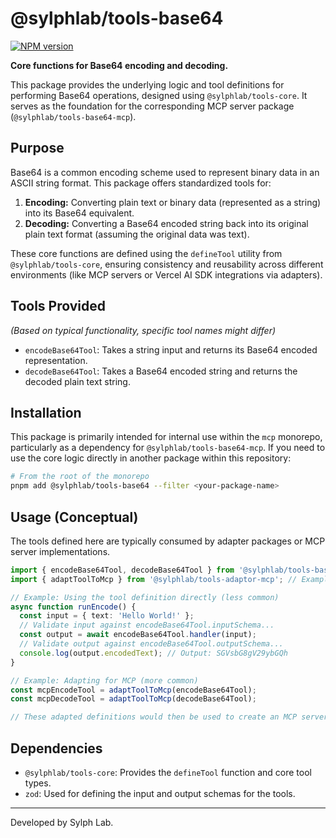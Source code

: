 # @sylphlab/tools-base64

[![NPM version](https://img.shields.io/npm/v/@sylphlab/tools-base64?style=flat-square)](https://www.npmjs.com/package/@sylphlab/tools-base64)

**Core functions for Base64 encoding and decoding.**

This package provides the underlying logic and tool definitions for performing Base64 operations, designed using `@sylphlab/tools-core`. It serves as the foundation for the corresponding MCP server package (`@sylphlab/tools-base64-mcp`).

## Purpose

Base64 is a common encoding scheme used to represent binary data in an ASCII string format. This package offers standardized tools for:

1.  **Encoding:** Converting plain text or binary data (represented as a string) into its Base64 equivalent.
2.  **Decoding:** Converting a Base64 encoded string back into its original plain text format (assuming the original data was text).

These core functions are defined using the `defineTool` utility from `@sylphlab/tools-core`, ensuring consistency and reusability across different environments (like MCP servers or Vercel AI SDK integrations via adapters).

## Tools Provided

*(Based on typical functionality, specific tool names might differ)*

*   `encodeBase64Tool`: Takes a string input and returns its Base64 encoded representation.
*   `decodeBase64Tool`: Takes a Base64 encoded string and returns the decoded plain text string.

## Installation

This package is primarily intended for internal use within the `mcp` monorepo, particularly as a dependency for `@sylphlab/tools-base64-mcp`. If you need to use the core logic directly in another package within this repository:

```bash
# From the root of the monorepo
pnpm add @sylphlab/tools-base64 --filter <your-package-name>
```

## Usage (Conceptual)

The tools defined here are typically consumed by adapter packages or MCP server implementations.

```typescript
import { encodeBase64Tool, decodeBase64Tool } from '@sylphlab/tools-base64';
import { adaptToolToMcp } from '@sylphlab/tools-adaptor-mcp'; // Example adapter

// Example: Using the tool definition directly (less common)
async function runEncode() {
  const input = { text: 'Hello World!' };
  // Validate input against encodeBase64Tool.inputSchema...
  const output = await encodeBase64Tool.handler(input);
  // Validate output against encodeBase64Tool.outputSchema...
  console.log(output.encodedText); // Output: SGVsbG8gV29ybGQh
}

// Example: Adapting for MCP (more common)
const mcpEncodeTool = adaptToolToMcp(encodeBase64Tool);
const mcpDecodeTool = adaptToolToMcp(decodeBase64Tool);

// These adapted definitions would then be used to create an MCP server.
```

## Dependencies

*   `@sylphlab/tools-core`: Provides the `defineTool` function and core tool types.
*   `zod`: Used for defining the input and output schemas for the tools.

---

Developed by Sylph Lab.